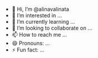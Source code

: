 - 👋 Hi, I’m @alinavalinata
- 👀 I’m interested in ...
- 🌱 I’m currently learning ...
- 💞️ I’m looking to collaborate on ...
- 📫 How to reach me ...
- 😄 Pronouns: ...
- ⚡ Fun fact: ...

<!---
alinavalinata/alinavalinata is a ✨ special ✨ repository because its `README.md` (this file) appears on your GitHub profile.
You can click the Preview link to take a look at your changes.
--->
